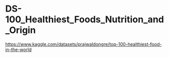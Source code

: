 # DS-100_Healthiest_Foods_Nutrition_and_Origin
https://www.kaggle.com/datasets/prajwaldongre/top-100-healthiest-food-in-the-world
